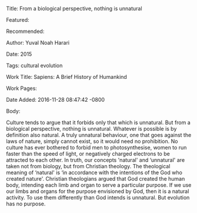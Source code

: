 Title: From a biological perspective, nothing is unnatural

Featured: 

Recommended: 

Author: Yuval Noah Harari

Date: 2015

Tags: cultural evolution

Work Title: Sapiens: A Brief History of Humankind

Work Pages:  

Date Added: 2016-11-28 08:47:42 -0800

Body:

Culture tends to argue that it forbids only that which is unnatural. But from a biological perspective, nothing is unnatural. Whatever is possible is by definition also natural. A truly unnatural behaviour, one that goes against the laws of nature, simply cannot exist, so it would need no prohibition. No culture has ever bothered to forbid men to photosynthesise, women to run faster than the speed of light, or negatively charged electrons to be attracted to each other. In truth, our concepts 'natural' and ‘unnatural' are taken not from biology, but from Christian theology. The theological meaning of ‘natural' is ‘in accordance with the intentions of the God who created nature'. Christian theologians argued that God created the human body, intending each limb and organ to serve a particular purpose. If we use our limbs and organs for the purpose envisioned by God, then it is a natural activity. To use them differently than God intends is unnatural. But evolution has no purpose.


